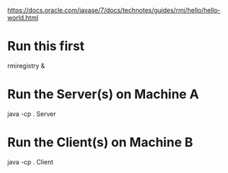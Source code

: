 https://docs.oracle.com/javase/7/docs/technotes/guides/rmi/hello/hello-world.html

# Run this first
rmiregistry &


# Run the Server(s) on Machine A
java -cp . Server

# Run the Client(s) on Machine B
java -cp . Client

